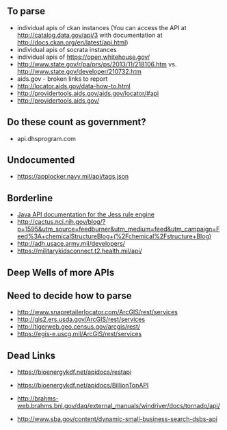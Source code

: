 

## To parse
* individual apis of ckan instances (You can access the API at http://catalog.data.gov/api/3 with documentation
at http://docs.ckan.org/en/latest/api.html)
* individual apis of socrata instances
* individual apis of https://open.whitehouse.gov/
* http://www.state.gov/r/pa/prs/ps/2013/11/218106.htm vs. http://www.state.gov/developer/210732.htm
* aids.gov - broken links to report 
* http://locator.aids.gov/data-how-to.html
* http://providertools.aids.gov/aids.gov/locator/#api
* http://providertools.aids.gov/

## Do these count as government? 
* api.dhsprogram.com

## Undocumented 
* https://applocker.navy.mil/api/tags.json

## Borderline
* [Java API documentation for the Jess rule engine](http://herzberg.ca.sandia.gov/docs/70/api/index.html)
* http://cactus.nci.nih.gov/blog/?p=1595&utm_source=feedburner&utm_medium=feed&utm_campaign=Feed%3A+chemicalStructureBlog+(%2Fchemical%2Fstructure+Blog)
* http://adh.usace.army.mil/developers/
* https://militarykidsconnect.t2.health.mil/api/

## Deep Wells of more APIs 


## Need to decide how to parse 
* http://www.snapretailerlocator.com/ArcGIS/rest/services
* http://gis2.ers.usda.gov/ArcGIS/rest/services
* http://tigerweb.geo.census.gov/arcgis/rest/
* https://egis-e.uscg.mil/ArcGIS/rest/services

## Dead Links

* https://bioenergykdf.net/apidocs/restapi
* https://bioenergykdf.net/apidocs/BillionTonAPI

* http://brahms-web.brahms.bnl.gov/daq/external_manuals/windriver/docs/tornado/api/
* http://www.sba.gov/content/dynamic-small-business-search-dsbs-api



